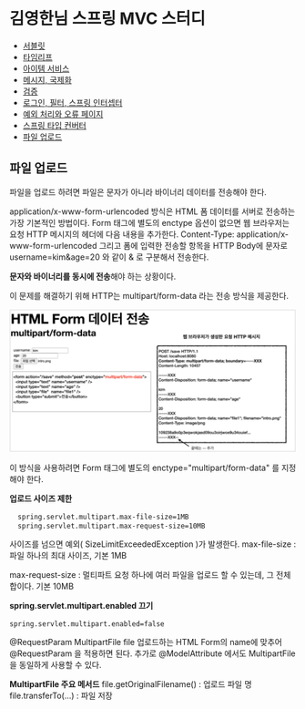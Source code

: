 # 김영한님 스프링 MVC 스터디

- [서블릿](https://github.com/give928/study-spring-servlet)
- [타임리프](https://github.com/give928/study-spring-mvc-thymeleaf)
- [아이템 서비스](https://github.com/give928/study-spring-mvc-item-service)
- [메시지, 국제화](https://github.com/give928/study-spring-mvc-message)
- [검증](https://github.com/give928/study-spring-mvc-validation)
- [로그인, 필터, 스프링 인터셉터](https://github.com/give928/study-spring-mvc-login)
- [예외 처리와 오류 페이지](https://github.com/give928/study-spring-mvc-exception)
- [스프링 타입 컨버터](https://github.com/give928/study-spring-mvc-typeconverter)
- [파일 업로드](https://github.com/give928/study-spring-mvc-upload)

## 파일 업로드

파일을 업로드 하려면 파일은 문자가 아니라 바이너리 데이터를 전송해야 한다.

application/x-www-form-urlencoded 방식은 HTML 폼 데이터를 서버로 전송하는 가장 기본적인
방법이다. Form 태그에 별도의 enctype 옵션이 없으면 웹 브라우저는 요청 HTTP 메시지의 헤더에 다음 내용을 추가한다.
Content-Type: application/x-www-form-urlencoded
그리고 폼에 입력한 전송할 항목을 HTTP Body에 문자로 username=kim&age=20 와 같이 & 로 구분해서 전송한다.

**문자와 바이너리를 동시에 전송**해야 하는 상황이다.

이 문제를 해결하기 위해 HTTP는 multipart/form-data 라는 전송 방식을 제공한다.

![Untitled](./docs/images/form-enctype.png)

이 방식을 사용하려면 Form 태그에 별도의 enctype="multipart/form-data" 를 지정해야 한다.

**업로드 사이즈 제한**

```
  spring.servlet.multipart.max-file-size=1MB
  spring.servlet.multipart.max-request-size=10MB
```

사이즈를 넘으면 예외( SizeLimitExceededException )가 발생한다. max-file-size : 파일 하나의 최대 사이즈, 기본 1MB

max-request-size : 멀티파트 요청 하나에 여러 파일을 업로드 할 수 있는데, 그 전체 합이다. 기본 10MB

**spring.servlet.multipart.enabled 끄기**

```
spring.servlet.multipart.enabled=false
```

@RequestParam MultipartFile file
업로드하는 HTML Form의 name에 맞추어 @RequestParam 을 적용하면 된다. 추가로 @ModelAttribute 에서도 MultipartFile 을 동일하게 사용할 수 있다.

**MultipartFile 주요 메서드**
file.getOriginalFilename() : 업로드 파일 명
file.transferTo(...) : 파일 저장
